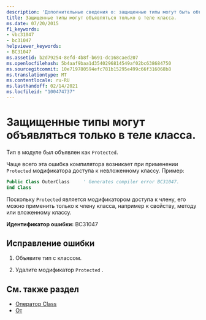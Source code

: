 ```yaml
---
description: 'Дополнительные сведения о: защищенные типы могут быть объявлены только внутри класса'
title: Защищенные типы могут объявляться только в теле класса.
ms.date: 07/20/2015
f1_keywords:
- vbc31047
- bc31047
helpviewer_keywords:
- BC31047
ms.assetid: b2d79254-8efd-4b8f-b691-dc168caed207
ms.openlocfilehash: 5b4aaf9baa1d3540296814549af02bc638684750
ms.sourcegitcommit: 10e719780594efc781b15295e499c66f316068b8
ms.translationtype: MT
ms.contentlocale: ru-RU
ms.lasthandoff: 02/14/2021
ms.locfileid: "100474737"
---
```

# <a name="protected-types-can-only-be-declared-inside-of-a-class"></a>Защищенные типы могут объявляться только в теле класса.

Тип в модуле был объявлен как `Protected`.

Чаще всего эта ошибка компилятора возникает при применении `Protected` модификатора доступа к невложенному классу. Пример:

```vb
Public Class OuterClass     ' Generates compiler error BC31047.
End Class
```

Поскольку `Protected` является модификатором доступа к члену, его можно применить только к члену класса, например к свойству, методу или вложенному классу.

 **Идентификатор ошибки:** BC31047  
  
## <a name="to-correct-this-error"></a>Исправление ошибки  
  
1. Объявите тип с классом.  
  
2. Удалите модификатор `Protected` .  
  
## <a name="see-also"></a>См. также раздел

- [Оператор Class](../language-reference/statements/class-statement.md)
- [От](../language-reference/modifiers/protected.md)
